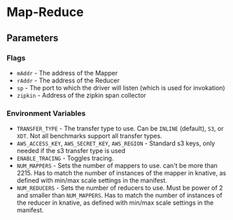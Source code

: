 # Map-Reduce



## Parameters

### Flags

- `mAddr` - The address of the Mapper
- `rAddr` - The address of the Reducer
- `sp` - The port to which the driver will listen (which is used for invokation)
- `zipkin` - Address of the zipkin span collector

### Environment Variables

- `TRANSFER_TYPE` - The transfer type to use. Can be `INLINE` (default), `S3`, or `XDT`. Not
all benchmarks support all transfer types.
- `AWS_ACCESS_KEY`, `AWS_SECRET_KEY`, `AWS_REGION` - Standard s3 keys, only needed if the s3
transfer type is used
- `ENABLE_TRACING` - Toggles tracing.
- `NUM_MAPPERS` - Sets the number of mappers to use. can't be more than 2215. Has to match the 
number of instances of the mapper in knative, as defined with min/max scale settings in the manifest.
- `NUM_REDUCERS` - Sets the number of reducers to use. Must be power of 2 and smaller than 
`NUM_MAPPERS`. Has to match the number of instances of the reducer in knative, as defined with 
min/max scale settings in the manifest.